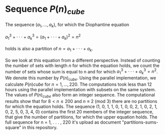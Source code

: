 # Sequence $P(n)_{cube}$
The sequence $(a_1, . . . , a_k)$, for which the Diophantine equation \
\
$a^3_1+ · · · + a^3_k= (a_1 + · · · + a_k)^2 = n^2$\
\
holds is also a partition of $n = a_1 + · · · + a_k$. \
\
So we look at this equation from a different perspective. Instead of counting the number of sets with length $n$ for which the equation holds, we count the number of sets whose sum is equal to n and for which $a^3_1 +· · ·+a^3_k= n^2$. We denote this number by $P(n)_{cube}$. Using the parallel implementation, we calculate $P(n){cube}$ for $n = 1, . . . , 220$. The computations took less than 12 hours using the parallel implementation with subsets on the same system. The values of $P(n)_{cube}$ also form an integer sequence. The computational results show that for $8 < n ≤ 200$ and $n ≡ 2$ (mod 3) there are no partitions for which the equation holds. The sequence (1, 0, 1, 1, 0, 1, 0, 0, 2, 1, 0, 2, 1, 0, 2, 5, 0, 3, 4, 0) contains the first 20 members of the integer sequence, that give the number of partitions, for which the upper equation holds. The full sequence for n = 1, . . . , 220 it's upload as document "partitions-sums-square" in this repository. 
